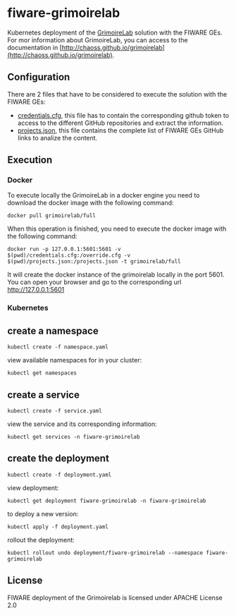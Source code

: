 # fiware-grimoirelab
Kubernetes deployment of the [GrimoireLab](https://github.com/chaoss/grimoirelab) solution with the FIWARE GEs.
For mor information about GrimoireLab, you can access to the documentation in [http://chaoss.github.io/grimoirelab](http://chaoss.github.io/grimoirelab).

## Configuration

There are 2 files that have to be considered to execute the solution with the FIWARE GEs:
* [credentials.cfg](./conf/credentials.cfg), this file has to contain the corresponding github token to access
to the different GitHub repositories and extract the information.
* [projects.json](./conf/projects.json), this file contains the complete list of FIWARE GEs GitHub links
to analize the content. 

## Execution

### Docker

To execute locally the GrimoireLab in a docker engine you need to download the docker image
with the following command:

```console
docker pull grimoirelab/full
```

When this operation is finished, you need to execute the docker image with the following 
command:

```console
docker run -p 127.0.0.1:5601:5601 -v $(pwd)/credentials.cfg:/override.cfg -v $(pwd)/projects.json:/projects.json -t grimoirelab/full
```

It will create the docker instance of the grimoirelab locally in the port 5601. You can open
your browser and go to the corresponding url http://127.0.0.1:5601

### Kubernetes

## create a namespace

```console
kubectl create -f namespace.yaml
```

view available namespaces for in your cluster:

```console
kubectl get namespaces
```

## create a service

```console
kubectl create -f service.yaml
```

view the service and its corresponding information:

```console
kubectl get services -n fiware-grimoirelab
```

## create the deployment

```console
kubectl create -f deployment.yaml
```

view deployment:

```console
kubectl get deployment fiware-grimoirelab -n fiware-grimoirelab
```

to deploy a new version:

```console
kubectl apply -f deployment.yaml
```

rollout the deployment:

```console
kubectl rollout undo deployment/fiware-grimoirelab --namespace fiware-grimoirelab
```

## License

FIWARE deployment of the Grimoirelab is licensed under APACHE License 2.0
